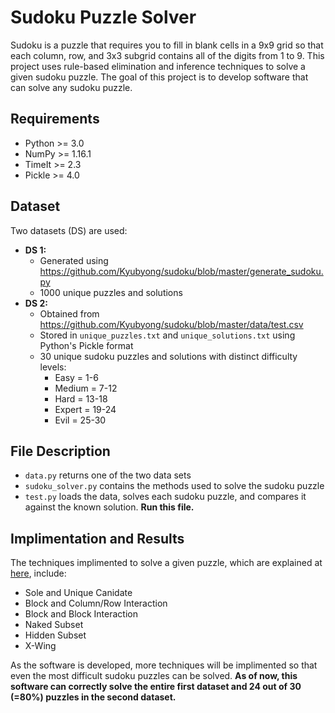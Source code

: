 # Sudoku Puzzle Solver
Sudoku is a puzzle that requires you to fill in blank cells in a 9x9 grid so that each column, row, and 3x3 subgrid contains all of the digits from 1 to 9. This project uses rule-based elimination and inference techniques to solve a given sudoku puzzle. The goal of this project is to develop software that can solve any sudoku puzzle.

## Requirements
  * Python >= 3.0
  * NumPy >= 1.16.1
  * TimeIt >= 2.3 
  * Pickle >= 4.0
  
## Dataset
Two datasets (DS) are used:
 * **DS 1:** 
    - Generated using https://github.com/Kyubyong/sudoku/blob/master/generate_sudoku.py
    - 1000 unique puzzles and solutions 
 * **DS 2:**
    * Obtained from https://github.com/Kyubyong/sudoku/blob/master/data/test.csv
    * Stored in `unique_puzzles.txt` and `unique_solutions.txt` using Python's Pickle format
    * 30 unique sudoku puzzles and solutions with distinct difficulty levels: 
      * Easy = 1-6
      * Medium = 7-12
      * Hard = 13-18
      * Expert = 19-24
      * Evil = 25-30
      
## File Description
 * `data.py` returns one of the two data sets
 * `sudoku_solver.py` contains the methods used to solve the sudoku puzzle
 * `test.py` loads the data, solves each sudoku puzzle, and compares it against the known solution. **Run this file.**
 
## Implimentation and Results
The techniques implimented to solve a given puzzle, which are explained at [here](https://www.kristanix.com/sudokuepic/sudoku-solving-techniques.php), include: 

 * Sole and Unique Canidate
 * Block and Column/Row Interaction 
 * Block and Block Interaction
 * Naked Subset
 * Hidden Subset
 * X-Wing
 
As the software is developed, more techniques will be implimented so that even the most difficult sudoku puzzles can be solved. **As of now, this software can correctly solve the entire first dataset and 24 out of 30 (=80%) puzzles in the second dataset.**
